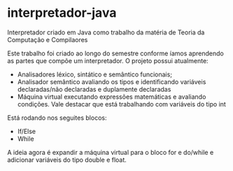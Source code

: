 # interpretador-java
Interpretador criado em Java como trabalho da matéria de Teoria da Computação e Compilaores

Este trabalho foi criado ao longo do semestre conforme íamos aprendendo as partes que compõe um interpretador. O projeto possui atualmente:
- Analisadores léxico, sintático e semântico funcionais;
- Analisador semântico avaliando os tipos e identificando variáveis declaradas/não declaradas e duplamente declaradas
- Máquina virtual executando expressões matemáticas e avaliando condições. Vale destacar que está trabalhando com variáveis do tipo int

Está rodando nos seguites blocos:
- If/Else
- While


A ideia agora é expandir a máquina virtual para o bloco for e do/while e adicionar variáveis do tipo double e float.
